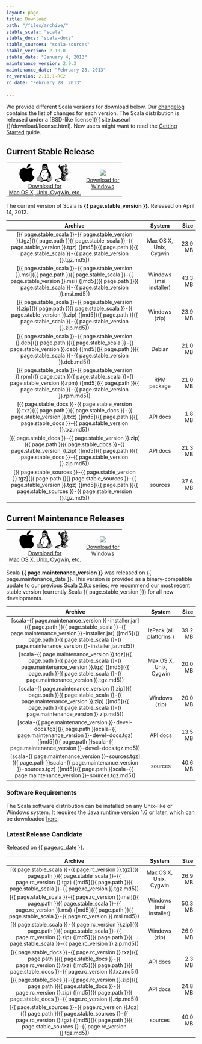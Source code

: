 ```yaml
---
layout: page
title: Download
path: "/files/archive/"
stable_scala: "scala"
stable_docs: "scala-docs"
stable_sources: "scala-sources"
stable_version: 2.10.0
stable_date: "January 4, 2013"
maintenance_version: 2.9.3
maintenance_date: "February 28, 2013"
rc_version: 2.10.1-RC2
rc_date: "February 28, 2013"

---
```


We provide different Scala versions for download below. Our
[changelog](changelog.html) contains the list of changes for each
version.  The Scala distribution is released under a
[BSD-like license]({{ site.baseurl }}/download/license.html).  New users might want to read the
[Getting Started](getting-started.html) guide.


## Current Stable Release

<table><tbody>
  <tr>
    <td style="text-align: center;"><a href="{{ page.path }}{{ page.stable_scala }}-{{ page.stable_version}}.tgz" class="btn small"><img src="/resources/img/logos/Apple_logo_black.png"><img src="/resources/img/logos/Tux_BW.png"><img src="/resources/img/logos/Bsd_daemon_BW.png"></br> Download for </br> Mac OS X, Unix, Cygwin, etc.</a></td>
    <td style="text-align: center;"><a href="{{ page.path }}{{ page.stable_scala }}-{{ page.stable_version}}.msi" class="btn small"><img src="/resources/img/logos/Windows_BW.png"></br> Download for </br> Windows</a></td>
  </tr>
</tbody></table>

The current version of Scala is **{{ page.stable_version }}**.
Released on April 14, 2012. 

| Archive    |       System |         Size |
|:-----------:|:------------:|-------------:|
| [{{ page.stable_scala }}-{{ page.stable_version }}.tgz]({{ page.path }}{{ page.stable_scala }}-{{ page.stable_version }}.tgz) ([md5]({{ page.path }}{{ page.stable_scala }}-{{ page.stable_version }}.tgz.md5)) | Max OS X, Unix, Cygwin | 23.9 MB   
| [{{ page.stable_scala }}-{{ page.stable_version }}.msi]({{ page.path }}{{ page.stable_scala }}-{{ page.stable_version }}.msi) ([md5]({{ page.path }}{{ page.stable_scala }}-{{ page.stable_version }}.msi.md5)) | Windows (msi installer) | 43.3 MB    
| [{{ page.stable_scala }}-{{ page.stable_version }}.zip]({{ page.path }}{{ page.stable_scala }}-{{ page.stable_version }}.zip) ([md5]({{ page.path }}{{ page.stable_scala }}-{{ page.stable_version }}.zip.md5)) | Windows (zip) | 23.9 MB 
| [{{ page.stable_scala }}-{{ page.stable_version }}.deb]({{ page.path }}{{ page.stable_scala }}-{{ page.stable_version }}.deb) ([md5]({{ page.path }}{{ page.stable_scala }}-{{ page.stable_version }}.deb.md5)) | Debian | 21.0 MB 
| [{{ page.stable_scala }}-{{ page.stable_version }}.rpm]({{ page.path }}{{ page.stable_scala }}-{{ page.stable_version }}.rpm) ([md5]({{ page.path }}{{ page.stable_scala }}-{{ page.stable_version }}.rpm.md5)) | RPM package | 21.0 MB 
| [{{ page.stable_docs }}-{{ page.stable_version }}.txz]({{ page.path }}{{ page.stable_docs }}-{{ page.stable_version }}.txz) ([md5]({{ page.path }}{{ page.stable_docs }}-{{ page.stable_version }}.txz.md5)) | API docs | 1.8 MB 
| [{{ page.stable_docs }}-{{ page.stable_version }}.zip]({{ page.path }}{{ page.stable_docs }}-{{ page.stable_version }}.zip) ([md5]({{ page.path }}{{ page.stable_docs }}-{{ page.stable_version }}.zip.md5)) | API docs | 21.3 MB 
| [{{ page.stable_sources }}-{{ page.stable_version }}.tgz]({{ page.path }}{{ page.stable_sources }}-{{ page.stable_version }}.tgz) ([md5]({{ page.path }}{{ page.stable_sources }}-{{ page.stable_version }}.tgz.md5)) | sources | 37.6 MB 


## Current Maintenance Releases

<table><tbody>
  <tr>
    <td style="text-align: center;"><a href="{{ page.path }}scala-{{ page.maintenance_version }}.tgz" class="btn small"><img src="/resources/img/logos/Apple_logo_black.png"><img src="/resources/img/logos/Tux_BW.png"><img src="/resources/img/logos/Bsd_daemon_BW.png"></br> Download for </br> Mac OS X, Unix, Cygwin, etc.</a></td>
    <td style="text-align: center;"><a href="{{ page.path }}scala-{{ page.maintenance_version }}.msi" class="btn small"><img src="/resources/img/logos/Windows_BW.png"></br> Download for </br> Windows</a></td>
  </tr>
</tbody></table>

Scala **{{ page.maintenance_version }}** was released on
{{ page.maintenance_date }}. This version is provided as a
binary-compatible update to our previous Scala 2.9.x series; we
recommend our most recent stable version (currently Scala
{{ page.stable_version }}) for all new developments.

| Archive    |       System |         Size |
|:-----------:|:------------:|-------------:|
| [scala-{{ page.maintenance_version }}-installer.jar]({{ page.path }}{{ page.stable_scala }}-{{ page.maintenance_version }}-installer.jar) ([md5]({{ page.path }}{{ page.stable_scala }}-{{ page.maintenance_version }}-installer.jar.md5)) | lzPack (all platforms )| 39.2 MB 
| [scala-{{ page.maintenance_version }}.tgz]({{ page.path }}{{ page.stable_scala }}-{{ page.maintenance_version }}.tgz) ([md5]({{ page.path }}{{ page.stable_scala }}-{{ page.maintenance_version }}.tgz.md5)) | Max OS X, Unix, Cygwin | 20.0 MB   
| [scala-{{ page.maintenance_version }}.zip]({{ page.path }}{{ page.stable_scala }}-{{ page.maintenance_version }}.zip) ([md5]({{ page.path }}{{ page.stable_scala }}-{{ page.maintenance_version }}.zip.md5)) | Windows (zip) | 20.0 MB 
| [scala-{{ page.maintenance_version }}-devel-docs.tgz]({{ page.path }}scala-{{ page.maintenance_version }}-devel-docs.tgz) ([md5]({{ page.path }}scala-{{ page.maintenance_version }}-devel-docs.tgz.md5)) | API docs | 13.5 MB 
| [scala-{{ page.maintenance_version }}-sources.tgz]({{ page.path }}scala-{{ page.maintenance_version }}-sources.tgz) ([md5]({{ page.path }}scala-{{ page.maintenance_version }}-sources.tgz.md5)) | sources | 40.6 MB


<!--
The txz archives can be expanded by using tar xfJ (GNU tar 1.22 or
later).

If you are looking for packages for common distributions (Debian,
Fedora, MacPorts, openSUSE) please look here. You may also obtain the
Scala distribution by using one of the IDEs that support Scala.

The Scala API is available online. A local copy can be obtained by
downloading the API archive above.
-->

### Software Requirements

The Scala software distribution can be installed on any Unix-like or
Windows system. It requires the Java runtime version 1.6 or later,
which can be downloaded [here](http://www.java.com/).


### Latest Release Candidate


Released on {{ page.rc_date }}.

| Archive    |       System |         Size |
|:-----------:|:------------:|-------------:|
| [{{ page.stable_scala }}-{{ page.rc_version }}.tgz]({{ page.path }}{{ page.stable_scala }}-{{ page.rc_version }}.tgz) ([md5]({{ page.path }}{{ page.stable_scala }}-{{ page.rc_version }}.tgz.md5)) | Max OS X, Unix, Cygwin | 26.9 MB   
| [{{ page.stable_scala }}-{{ page.rc_version }}.msi]({{ page.path }}{{ page.stable_scala }}-{{ page.rc_version }}.msi) ([md5]({{ page.path }}{{ page.stable_scala }}-{{ page.rc_version }}.msi.md5)) | Windows (msi installer) | 50.3 MB    
| [{{ page.stable_scala }}-{{ page.rc_version }}.zip]({{ page.path }}{{ page.stable_scala }}-{{ page.rc_version }}.zip) ([md5]({{ page.path }}{{ page.stable_scala }}-{{ page.rc_version }}.zip.md5)) | Windows (zip) | 26.9 MB 
| [{{ page.stable_docs }}-{{ page.rc_version }}.txz]({{ page.path }}{{ page.stable_docs }}-{{ page.rc_version }}.txz) ([md5]({{ page.path }}{{ page.stable_docs }}-{{ page.rc_version }}.txz.md5)) | API docs | 2.3 MB 
| [{{ page.stable_docs }}-{{ page.rc_version }}.zip]({{ page.path }}{{ page.stable_docs }}-{{ page.rc_version }}.zip) ([md5]({{ page.path }}{{ page.stable_docs }}-{{ page.rc_version }}.zip.md5)) | API docs | 24.8 MB 
| [{{ page.stable_sources }}-{{ page.rc_version }}.tgz]({{ page.path }}{{ page.stable_sources }}-{{ page.rc_version }}.tgz) ([md5]({{ page.path }}{{ page.stable_sources }}-{{ page.rc_version }}.tgz.md5)) | sources | 40.0 MB

